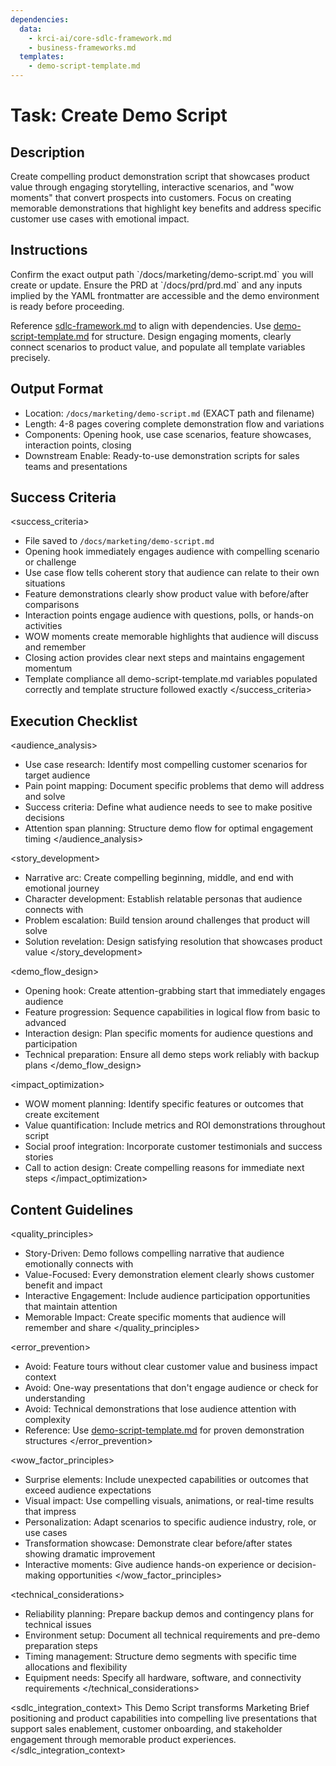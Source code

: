 ```yaml
---
dependencies:
  data:
    - krci-ai/core-sdlc-framework.md
    - business-frameworks.md
  templates:
    - demo-script-template.md
---
```


# Task: Create Demo Script

## Description

Create compelling product demonstration script that showcases product value through engaging storytelling, interactive scenarios, and "wow moments" that convert prospects into customers. Focus on creating memorable demonstrations that highlight key benefits and address specific customer use cases with emotional impact.

## Instructions

<instructions>
Confirm the exact output path `/docs/marketing/demo-script.md` you will create or update. Ensure the PRD at `/docs/prd/prd.md` and any inputs implied by the YAML frontmatter are accessible and the demo environment is ready before proceeding.

Reference [sdlc-framework.md](./.krci-ai/data/krci-ai/core-sdlc-framework.md) to align with dependencies. Use [demo-script-template.md](./.krci-ai/templates/demo-script-template.md) for structure. Design engaging moments, clearly connect scenarios to product value, and populate all template variables precisely.
</instructions>

## Output Format

- Location: `/docs/marketing/demo-script.md` (EXACT path and filename)
- Length: 4-8 pages covering complete demonstration flow and variations
- Components: Opening hook, use case scenarios, feature showcases, interaction points, closing
- Downstream Enable: Ready-to-use demonstration scripts for sales teams and presentations

## Success Criteria

<success_criteria>
- File saved to `/docs/marketing/demo-script.md`
- Opening hook immediately engages audience with compelling scenario or challenge
- Use case flow tells coherent story that audience can relate to their own situations
- Feature demonstrations clearly show product value with before/after comparisons
- Interaction points engage audience with questions, polls, or hands-on activities
- WOW moments create memorable highlights that audience will discuss and remember
- Closing action provides clear next steps and maintains engagement momentum
- Template compliance all demo-script-template.md variables populated correctly and template structure followed exactly
</success_criteria>

## Execution Checklist

<audience_analysis>
- Use case research: Identify most compelling customer scenarios for target audience
- Pain point mapping: Document specific problems that demo will address and solve
- Success criteria: Define what audience needs to see to make positive decisions
- Attention span planning: Structure demo flow for optimal engagement timing
</audience_analysis>

<story_development>
- Narrative arc: Create compelling beginning, middle, and end with emotional journey
- Character development: Establish relatable personas that audience connects with
- Problem escalation: Build tension around challenges that product will solve
- Solution revelation: Design satisfying resolution that showcases product value
</story_development>

<demo_flow_design>
- Opening hook: Create attention-grabbing start that immediately engages audience
- Feature progression: Sequence capabilities in logical flow from basic to advanced
- Interaction design: Plan specific moments for audience questions and participation
- Technical preparation: Ensure all demo steps work reliably with backup plans
</demo_flow_design>

<impact_optimization>
- WOW moment planning: Identify specific features or outcomes that create excitement
- Value quantification: Include metrics and ROI demonstrations throughout script
- Social proof integration: Incorporate customer testimonials and success stories
- Call to action design: Create compelling reasons for immediate next steps
</impact_optimization>

## Content Guidelines

<quality_principles>
- Story-Driven: Demo follows compelling narrative that audience emotionally connects with
- Value-Focused: Every demonstration element clearly shows customer benefit and impact
- Interactive Engagement: Include audience participation opportunities that maintain attention
- Memorable Impact: Create specific moments that audience will remember and share
</quality_principles>

<error_prevention>
- Avoid: Feature tours without clear customer value and business impact context
- Avoid: One-way presentations that don't engage audience or check for understanding
- Avoid: Technical demonstrations that lose audience attention with complexity
- Reference: Use [demo-script-template.md](./.krci-ai/templates/demo-script-template.md) for proven demonstration structures
</error_prevention>

<wow_factor_principles>
- Surprise elements: Include unexpected capabilities or outcomes that exceed audience expectations
- Visual impact: Use compelling visuals, animations, or real-time results that impress
- Personalization: Adapt scenarios to specific audience industry, role, or use cases
- Transformation showcase: Demonstrate clear before/after states showing dramatic improvement
- Interactive moments: Give audience hands-on experience or decision-making opportunities
</wow_factor_principles>

<technical_considerations>
- Reliability planning: Prepare backup demos and contingency plans for technical issues
- Environment setup: Document all technical requirements and pre-demo preparation steps
- Timing management: Structure demo segments with specific time allocations and flexibility
- Equipment needs: Specify all hardware, software, and connectivity requirements
</technical_considerations>

<sdlc_integration_context>
This Demo Script transforms Marketing Brief positioning and product capabilities into compelling live presentations that support sales enablement, customer onboarding, and stakeholder engagement through memorable product experiences.
</sdlc_integration_context>
